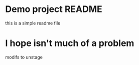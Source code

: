 # Demo project README

this is a simple readme file

# I hope isn't much of a problem

modifs to unstage
